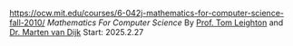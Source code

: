 https://ocw.mit.edu/courses/6-042j-mathematics-for-computer-science-fall-2010/
*Mathematics For Computer Science* By [Prof. Tom Leighton](https://ocw.mit.edu/search/?q=Prof.+Tom+Leighton) and [Dr. Marten van Dijk](https://ocw.mit.edu/search/?q=Dr.+Marten+Van+Dijk)
Start: 2025.2.27